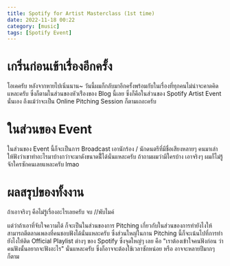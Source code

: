 ```yaml
---
title: Spotify for Artist Masterclass (1st time)
date: 2022-11-18 00:22
category: [music]
tags: [Spotify Event]
---
```

# เกริ่นก่อนเข้าเรื่องอีกครั้ง
โอเคครับ หลังจากหายไปเนิ่นนาน~ วันนี้ผมก็กลับมาอีกครั้งพร้อมกับในเรื่องที่ทุกคนไม่น่าจะคาดคิดแหละครับ ซึ่งก็ตามในส่วนของหัวเร่ืองของ Blog นี้เลย ซึ่งก็คือในส่วนของ Spotify Artist Event นั่นเอง ถึงแม้ว่าจะเป็น​ Online Pitching Session ก็ตามเถอะครับ

# ในส่วนของ Event
ในส่วนของ Event นี้ก็จะเป็นการ Broadcast เอานักร้อง / นักดนตรีที่มีชื่อเสียงหลายๆ คนมาเล่าให้ฟังว่าเขาทำอะไรมาบ้างกว่าจะมาดังขนาดนัี้ได้นั่นแหละครับ ถ้าถามผมว่ามีใครบ้าง เอาจริงๆ ผมก็ไม่รู้จักใครซักคนเลยแหละครับ lmao

# ผลสรุปของทั้งงาน
ถ้าเอาจริงๆ คือไม่รู้เรื่องอะไรเลยครับ จบ //พับไมค์

แต่ว่าถ้าเอาที่จับใจความได้ ก็จะเป็นในส่วนของการ Pitching เกี่ยวกับในส่วนของการทำยังไงให้สามารถตีตลาดเพลงที่คนชอบฟังได้นั่นแหละครับ 
ซึ่งส่วนใหญ่ในกาน Pitching นี้ก็จะเน้นไปที่การทำยังไงให้ติด Official Playlist ต่างๆ ของ Spotify ซึ่งจุดใหญ่ๆ เลย คือ "เราต้องเข้าใจคนฟังก่อน ว่าคนฟังนั้นอยากจะฟังอะไร" นั่นแหละครับ ซึ่งก็อาจจะต้องใช้เวลาซักหน่อย หรือ อาจจะหลายปีมากๆ ก็ตาม